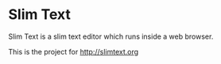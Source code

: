 # Slim Text

Slim Text is a slim text editor which runs inside a web browser. 

This is the project for http://slimtext.org
